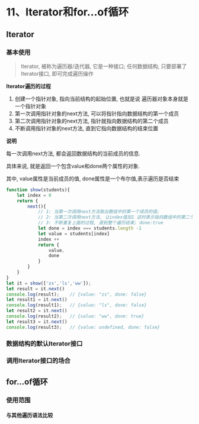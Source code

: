 # 11、Iterator和for...of循环

## Iterator

### 基本使用

> Iterator, 被称为遍历器/迭代器, 它是一种接口;  任何数据结构, 只要部署了Iterator接口, 即可完成遍历操作

**Iterator遍历的过程**

1. 创建一个指针对象, 指向当前结构的起始位置, 也就是说 遍历器对象本身就是一个指针对象
2.  第一次调用指针对象的next方法, 可以将指针指向数据结构的第一个成员
3. 第二次调用指针对象的next方法, 指针就指向数据结构的第二个成员
4. 不断调用指针对象的next方法, 直到它指向数据结构的结束位置

**说明**

每一次调用next方法, 都会返回数据结构的当前成员的信息. 

具体来说, 就是返回一个包含value和done两个属性的对象.

其中, value属性是当前成员的值, done属性是一个布尔值,表示遍历是否结束

```js
function show(students){
    let index = 0
    return {
        next(){
            // 1: 当第一次调用next方法取出数组中的第一个成员的值;
            // 2: 当第二次调用next方法, 让index值加1 这时表示指向数组中的第二个成员, 并且获取第二个成员的值
            // 3: 不断重复上面的过程, 直到整个遍历结束; done:true
            let done = index === students.length -1
            let value = students[index]
            index ++
            return {
                value,
                done
            }
        }
    }
}
let it = show(['zs','ls','ww']);
let result = it.next()
console.log(result);    // {value: "zs", done: false}
let result1 = it.next()
console.log(result1);   // {value: "ls", done: false}
let result2 = it.next()
console.log(result2);   // {value: "ww", done: true}
let result3 = it.next()
console.log(result3);   // {value: undefined, done: false}
```



### 数据结构的默认Iterator接口



### 调用Iterator接口的场合



## for...of循环

### 使用范围

#### 与其他遍历语法比较